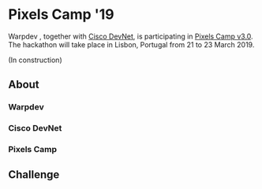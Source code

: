 # Pixels Camp '19

Warpdev , together with [Cisco DevNet](https://developer.cisco.com/), is participating in [Pixels Camp v3.0](https://pixels.camp/).
The hackathon will take place in Lisbon, Portugal from 21 to 23 March 2019.

(In construction)

## About 

### Warpdev

### Cisco DevNet

### Pixels Camp

## Challenge
